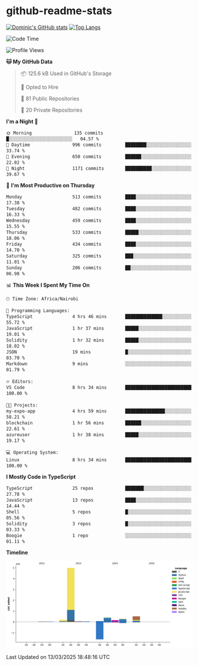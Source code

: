 # github-readme-stats
[![Dominic's GitHub stats](https://github-readme-stats.vercel.app/api?username=Domengo&show_icons=true)](https://github.com/anuraghazra/github-readme-stats)
[![Top Langs](https://github-readme-stats.vercel.app/api/top-langs/?username=Domengo&show_icons=true)](https://github.com/Domengo/github-readme-stats)

<!--START_SECTION:waka-->
![Code Time](http://img.shields.io/badge/Code%20Time-1%2C047%20hrs%2015%20mins-blue)

![Profile Views](http://img.shields.io/badge/Profile%20Views-1-blue)

**🐱 My GitHub Data** 

> 📦 125.6 kB Used in GitHub's Storage 
 > 
> 💼 Opted to Hire
 > 
> 📜 81 Public Repositories 
 > 
> 🔑 20 Private Repositories 
 > 
**I'm a Night 🦉** 

```text
🌞 Morning                135 commits         █░░░░░░░░░░░░░░░░░░░░░░░░   04.57 % 
🌆 Daytime                996 commits         ████████░░░░░░░░░░░░░░░░░   33.74 % 
🌃 Evening                650 commits         ██████░░░░░░░░░░░░░░░░░░░   22.02 % 
🌙 Night                  1171 commits        ██████████░░░░░░░░░░░░░░░   39.67 % 
```
📅 **I'm Most Productive on Thursday** 

```text
Monday                   513 commits         ████░░░░░░░░░░░░░░░░░░░░░   17.38 % 
Tuesday                  482 commits         ████░░░░░░░░░░░░░░░░░░░░░   16.33 % 
Wednesday                459 commits         ████░░░░░░░░░░░░░░░░░░░░░   15.55 % 
Thursday                 533 commits         █████░░░░░░░░░░░░░░░░░░░░   18.06 % 
Friday                   434 commits         ████░░░░░░░░░░░░░░░░░░░░░   14.70 % 
Saturday                 325 commits         ███░░░░░░░░░░░░░░░░░░░░░░   11.01 % 
Sunday                   206 commits         ██░░░░░░░░░░░░░░░░░░░░░░░   06.98 % 
```


📊 **This Week I Spent My Time On** 

```text
🕑︎ Time Zone: Africa/Nairobi

💬 Programming Languages: 
TypeScript               4 hrs 46 mins       ██████████████░░░░░░░░░░░   55.72 % 
JavaScript               1 hr 37 mins        █████░░░░░░░░░░░░░░░░░░░░   19.01 % 
Solidity                 1 hr 32 mins        █████░░░░░░░░░░░░░░░░░░░░   18.02 % 
JSON                     19 mins             █░░░░░░░░░░░░░░░░░░░░░░░░   03.70 % 
Markdown                 9 mins              ░░░░░░░░░░░░░░░░░░░░░░░░░   01.79 % 

🔥 Editors: 
VS Code                  8 hrs 34 mins       █████████████████████████   100.00 % 

🐱‍💻 Projects: 
my-expo-app              4 hrs 59 mins       ███████████████░░░░░░░░░░   58.21 % 
blockchain               1 hr 56 mins        ██████░░░░░░░░░░░░░░░░░░░   22.61 % 
azureuser                1 hr 38 mins        █████░░░░░░░░░░░░░░░░░░░░   19.17 % 

💻 Operating System: 
Linux                    8 hrs 34 mins       █████████████████████████   100.00 % 
```

**I Mostly Code in TypeScript** 

```text
TypeScript               25 repos            ███████░░░░░░░░░░░░░░░░░░   27.78 % 
JavaScript               13 repos            ████░░░░░░░░░░░░░░░░░░░░░   14.44 % 
Shell                    5 repos             █░░░░░░░░░░░░░░░░░░░░░░░░   05.56 % 
Solidity                 3 repos             █░░░░░░░░░░░░░░░░░░░░░░░░   03.33 % 
Boogie                   1 repo              ░░░░░░░░░░░░░░░░░░░░░░░░░   01.11 % 
```



**Timeline**

![Lines of Code chart](https://raw.githubusercontent.com/Domengo/Domengo/main/assets/bar_graph.png)


 Last Updated on 13/03/2025 18:48:16 UTC
<!--END_SECTION:waka-->


